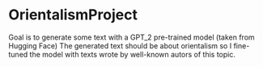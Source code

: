 # OrientalismProject
Goal is to generate some text with a GPT_2 pre-trained model (taken from Hugging Face)
The generated text should be about orientalism so I fine-tuned the model with texts wrote by well-known autors of this topic.


